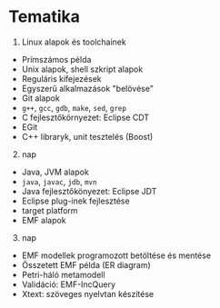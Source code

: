 # Tematika

1. Linux alapok és toolchainek

  * Prímszámos példa
  * Unix alapok, shell szkript alapok
  * Reguláris kifejezések
  * Egyszerű alkalmazások "belövése"
  * Git alapok
  * `g++`, `gcc`, `gdb`, `make`, `sed`, `grep`
  * C fejlesztőkörnyezet: Eclipse CDT
  * EGit
  * C++ libraryk, unit tesztelés \(Boost\)

2. nap

  * Java, JVM alapok
  * `java`, `javac`, `jdb`, `mvn`
  * Java fejlesztőkönyezet: Eclipse JDT
  * Eclipse plug-inek fejlesztése
  * target platform
  * EMF alapok

3. nap

  * EMF modellek programozott betöltése és mentése
  * Összetett EMF példa \(ER diagram\)
  * Petri-háló metamodell
  * Validáció: EMF-IncQuery
  * Xtext: szöveges nyelvtan készítése


